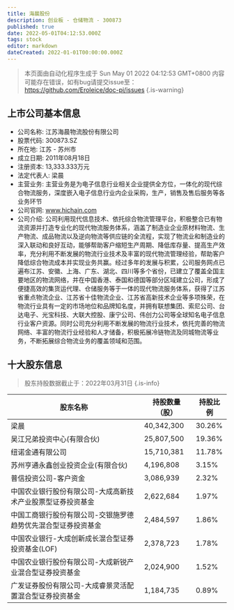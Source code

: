 ```yaml
---
title: 海晨股份
description: 创业板 - 仓储物流 - 300873
published: true
date: 2022-05-01T04:12:53.000Z
tags: stock
editor: markdown
dateCreated: 2022-01-01T00:00:00.000Z
---
```


> 本页面由自动化程序生成于 Sun May 01 2022 04:12:53 GMT+0800
> 内容可能存在错误，如有bug请提交issue至：https://github.com/Eroleice/doc-pi/issues
{.is-warning}

## 上市公司基本信息
- 公司名称: 江苏海晨物流股份有限公司
- 股票代码: 300873.SZ
- 所在地: 江苏 - 苏州市
- 成立日期: 2011年08月18日
- 注册资本: 13,333.333万元
- 法定代表人: 梁晨
- 主营业务: 主营业务是为电子信息行业相关企业提供全方位，一体化的现代综合物流服务，深度嵌入电子信息行业内企业采购，生产，销售及售后服务等各业务环节
- 公司官网: www.hichain.com
- 公司介绍: 公司利用现代信息技术、依托综合物流管理平台，积极整合已有物流资源并打造专业化的现代物流服务体系，涵盖了制造业企业原材料物流、生产物流、成品物流以及逆向物流等供应链的全流程，实现了物流业和制造业的深入联动和良好互动，能够帮助客户缩短生产周期、降低库存量、提高生产效率，充分利用不断发展的物流行业技术及丰富的现代物流管理经验，帮助客户降低综合物流成本并实现业务共赢。经过多年的发展与积累，公司服务网点已遍布江苏、安徽、上海、广东、湖北、四川等多个省份，已建立了覆盖全国主要地区的物流网络，并在中国香港、泰国和德国等部分区域建立公司，形成了便捷高效的集货运代理、仓储服务等于一体的现代物流服务体系，获得了江苏省重点物流企业、江苏省十佳物流企业、江苏省高新技术企业等多项殊荣，在物流行业具有一定的市场地位和品牌知名度，并拥有联想集团、索尼公司、台达电子、光宝科技、大联大控股、康宁公司、伟创力公司等全球知名电子信息行业客户资源。同时公司充分利用不断发展的物流行业技术，依托完善的物流网络、丰富的物流行业经验和人才储备，积极拓展冷链物流及同城物流等业务，不断拓展综合物流业务的覆盖领域和范围。


## 十大股东信息
> 股东持股数据截止于：2022年03月31日
{.is-info}

| 股东名称 | 持股数量（股） | 持股比例 |
| --- | --- | --- |
| 梁晨 | 40,342,300 | 30.26% |
| 吴江兄弟投资中心(有限合伙) | 25,807,500 | 19.36% |
| 纽诺金通有限公司 | 15,710,381 | 11.78% |
| 苏州亨通永鑫创业投资企业(有限合伙) | 4,196,808 | 3.15% |
| 普信投资公司-客户资金 | 3,086,939 | 2.32% |
| 中国农业银行股份有限公司-大成高新技术产业股票型证券投资基金 | 2,622,684 | 1.97% |
| 中国工商银行股份有限公司-交银施罗德趋势优先混合型证券投资基金 | 2,484,597 | 1.86% |
| 中国农业银行-大成创新成长混合型证券投资基金(LOF) | 2,378,723 | 1.78% |
| 中国农业银行股份有限公司-大成新锐产业混合型证券投资基金 | 2,024,900 | 1.52% |
| 广发证券股份有限公司-大成睿景灵活配置混合型证券投资基金 | 1,184,735 | 0.89% |




